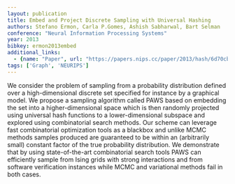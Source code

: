 ```yaml
---
layout: publication
title: Embed and Project Discrete Sampling with Universal Hashing
authors: Stefano Ermon, Carla P.Gomes, Ashish Sabharwal, Bart Selman
conference: "Neural Information Processing Systems"
year: 2013
bibkey: ermon2013embed
additional_links:
  - {name: "Paper", url: "https://papers.nips.cc/paper/2013/hash/6d70cb65d15211726dcce4c0e971e21c-Abstract.html"}
tags: ['Graph', 'NEURIPS']
---
```

We consider the problem of sampling from a probability distribution defined over a high-dimensional discrete set specified for instance by a graphical model. We propose a sampling algorithm called PAWS based on embedding the set into a higher-dimensional space which is then randomly projected using universal hash functions to a lower-dimensional subspace and explored using combinatorial search methods. Our scheme can leverage fast combinatorial optimization tools as a blackbox and unlike MCMC methods samples produced are guaranteed to be within an (arbitrarily small) constant factor of the true probability distribution. We demonstrate that by using state-of-the-art combinatorial search tools PAWS can efficiently sample from Ising grids with strong interactions and from software verification instances while MCMC and variational methods fail in both cases.
